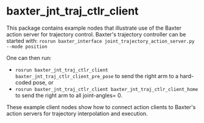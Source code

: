 # baxter_jnt_traj_ctlr_client

This package contains example nodes that illustrate use of the Baxter action server for trajectory control.
Baxter's trajectory controller can be started with:
`rosrun baxter_interface joint_trajectory_action_server.py --mode position`

One can then run:

* `rosrun baxter_jnt_traj_ctlr_client baxter_jnt_traj_ctlr_client_pre_pose`
  to send the right arm to a hard-coded pose, or
* `rosrun baxter_jnt_traj_ctlr_client baxter_jnt_traj_ctlr_client_home`
  to send the right arm to all joint-angles= 0.

These example client nodes show how to connect action clients to Baxter's action servers for trajectory
interpolation and execution.  
